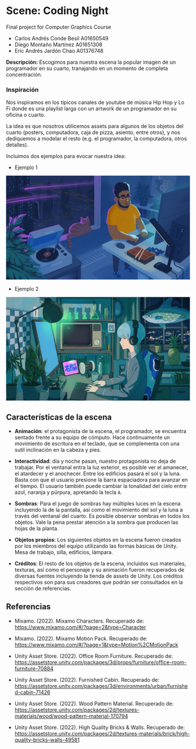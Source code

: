 # Scene: Coding Night
Final project for Computer Graphics Course
- Carlos Andrés Conde Besil A01650549
- Diego Montaño Martínez A01651308
- Eric Andrés Jardón Chao A01376748

**Descripción:** Escogimos para nuestra escena la popular imagen de un programador en su cuarto, tranajando en un momento de completa concentración.

### Inspiración
Nos inspiramos en los típicos canales de youtube de música Hip Hop y Lo Fi donde es una playlist larga con un artwork de un programador en su oficina o cuarto. 

La idea es que nosotros utilicemos assets para algunos de los objetos del cuarto (posters, computadora, caja de pizza, asiento, entre otros), y nos dediquemos a modelar el resto (e.g. el programador, la computadora, otros detalles).

Incluimos dos ejemplos para evocar nuestra idea:

- Ejemplo 1
<img src='./media/ex-1.jpg'/>

- Ejemplo 2
<img src='./media/ex-2.jpg'/>


## Características de la escena


- **Animación**: el protagonista de la escena, el programador, se encuentra sentado frente a su equipo de cómputo. Hace continuamente un movimiento de escritura en el teclado, que se complementa con una sutil inclinación en la cabeza y pies. 

- **Interactividad**: día y noche pasan, nuestro protagonista no deja de trabajar. Por el ventanal entra la luz exterior, es posible ver el amanecer, el atardecer y el anochecer. Entre los edificios pasará el sol y la luna. Basta con que el usuario presione la barra espaciadora para avanzar en el tiempo. El usuario también puede cambiar la tonalidad del cielo entre azul, naranja y púrpura, apretando la tecla `A`.

- **Sombras**: Para el juego de sombras hay múltiples luces en la escena incluyendo la de la pantalla, así como el movimiento del sol y la luna a través del ventanal del cuarto. Es posible observar sombras en todos los objetos. Vale la pena prestar atención a la sombra que producen las hojas de la planta.

- **Objetos propios**: Los siguientes objetos en la escena fueron creados por los miembros del equipo utilizando las formas básicas de Unity. Mesa de trabajo, silla, edificios, lámpara.

- **Créditos**: El resto de los objetos de la escena, incluidos sus materiales, texturas, así como el personaje y su animación fueron recuperados de diversas fuentes incluyendo la tienda de assets de Unity. Los créditos respectivos son para sus creadores que podrán ser consultados en la sección de referencias.

## Referencias

- Mixamo. (2022). Mixamo Characters. Recuperado de: https://www.mixamo.com/#/?page=2&type=Character

- Mixamo. (2022). Mixamo Motion Pack. Recuperado de: https://www.mixamo.com/#/?page=1&type=Motion%2CMotionPack

- Unity Asset Store. (2022). Office Room Furniture. Recuperado de: https://assetstore.unity.com/packages/3d/props/furniture/office-room-furniture-70884

- Unity Asset Store. (2022). Furnished Cabin. Recuperado de: https://assetstore.unity.com/packages/3d/environments/urban/furnished-cabin-71426

- Unity Asset Store. (2022). Wood Pattern Material. Recuperado de: https://assetstore.unity.com/packages/2d/textures-materials/wood/wood-pattern-material-170794

- Unity Asset Store. (2022). High Quality Bricks & Walls. Recuperado de: https://assetstore.unity.com/packages/2d/textures-materials/brick/high-quality-bricks-walls-49581

